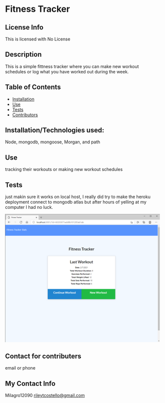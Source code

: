 # Fitness Tracker

## License Info

This is licensed with No License

## Description

This is a simple fittness tracker where you can make new workout schedules or log what you have worked out during the week.

## Table of Contents

- [Installation](#installation)
- [Use](#use)
- [Tests](#tests)
- [Contributors](#contributors)

## Installation/Technologies used:

Node, mongodb, mongoose, Morgan, and path

## Use

tracking their workouts or making new workout schedules

## Tests

just makin sure it works on local host, I really did try to make the heroku deployment connect to mongodb atlas but after hours of yelling at my computer I had no luck.


![alt text](image.png)


## Contact for contributers

email or phone

## My Contact Info

Milagro12090
rileytcostello@gmail.com
